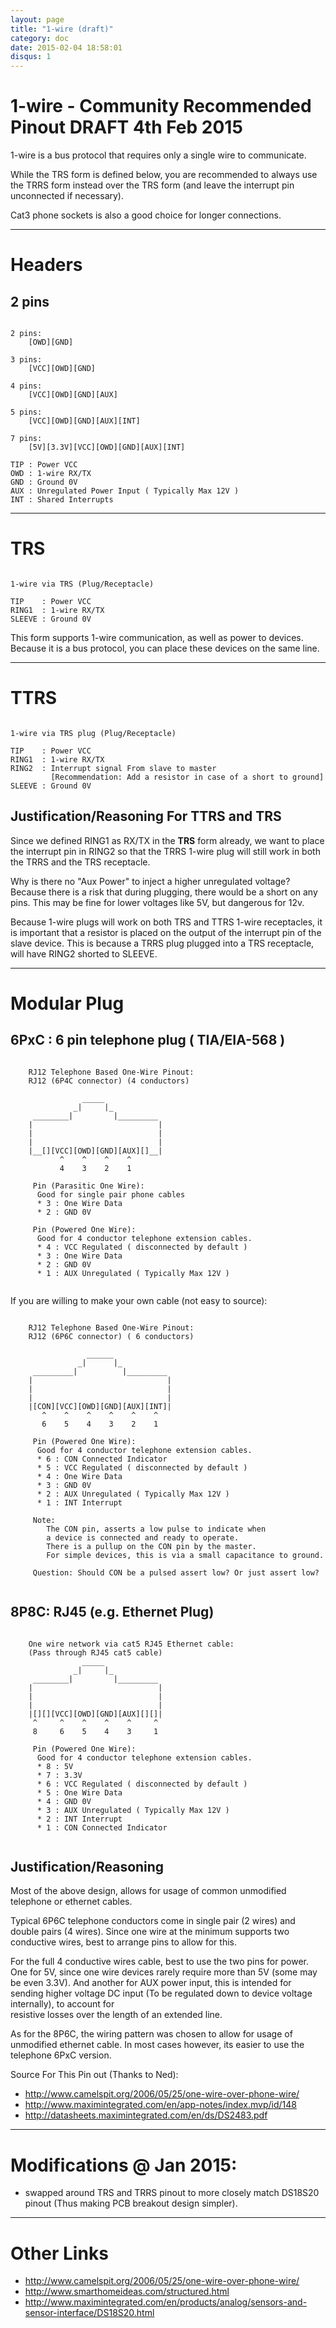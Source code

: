 ```yaml
---
layout: page
title: "1-wire (draft)"
category: doc
date: 2015-02-04 18:58:01
disqus: 1
---
```



# 1-wire - Community Recommended Pinout DRAFT 4th Feb 2015 

1-wire is a bus protocol that requires only a single wire to communicate.

While the TRS form is defined below, you are recommended to always use the TRRS form instead over the TRS form (and leave the interrupt pin unconnected if necessary).

Cat3 phone sockets is also a good choice for longer connections.

------------

# Headers

## 2 pins

```

2 pins:
	[OWD][GND]

3 pins:
	[VCC][OWD][GND]
	
4 pins:
	[VCC][OWD][GND][AUX]

5 pins:
	[VCC][OWD][GND][AUX][INT]
	
7 pins:
	[5V][3.3V][VCC][OWD][GND][AUX][INT]

TIP : Power VCC
OWD : 1-wire RX/TX
GND : Ground 0V
AUX : Unregulated Power Input ( Typically Max 12V )
INT : Shared Interrupts

```

-------------------

# TRS


```ascii-diagram

1-wire via TRS (Plug/Receptacle)

TIP    : Power VCC
RING1  : 1-wire RX/TX
SLEEVE : Ground 0V

```

This form supports 1-wire communication, as well as power to devices. Because it is a bus protocol, you can place these devices on the same line. 

--------------------------------

# TTRS

```ascii-diagram

1-wire via TRS plug (Plug/Receptacle)

TIP    : Power VCC
RING1  : 1-wire RX/TX
RING2  : Interrupt signal From slave to master
         [Recommendation: Add a resistor in case of a short to ground]
SLEEVE : Ground 0V

```

## Justification/Reasoning For TTRS and TRS

Since we defined RING1 as RX/TX in the **TRS** form already, we want to place the interrupt pin in RING2 so that the TRRS 1-wire plug will still work in both the TRRS and the TRS receptacle. 

Why is there no "Aux Power" to inject a higher unregulated voltage? Because there is a risk that during plugging, there would be a short on any pins. This may be fine for lower voltages like 5V, but dangerous for 12v.

Because 1-wire plugs will work on both TRS and TTRS 1-wire receptacles, it is important that a resistor is placed on the output of the interrupt pin of the slave device. 
This is because a TRRS plug plugged into a TRS receptacle, will have RING2 shorted to SLEEVE. 

---------------------------


# Modular Plug

## 6PxC : 6 pin telephone plug ( TIA/EIA-568 )



```ascii-diagram

	RJ12 Telephone Based One-Wire Pinout:
	RJ12 (6P4C connector) (4 conductors)
	
	            _____
	          _|     |_
	 ________|         |_________
	|                            |
	|                            |
	|                            |
	|__[][VCC][OWD][GND][AUX][]__|
	       ^    ^    ^    ^ 
	       4    3    2    1 

	 Pin (Parasitic One Wire):
	  Good for single pair phone cables
	  * 3 : One Wire Data
	  * 2 : GND 0V

	 Pin (Powered One Wire):
	  Good for 4 conductor telephone extension cables.
	  * 4 : VCC Regulated ( disconnected by default )
	  * 3 : One Wire Data
	  * 2 : GND 0V
	  * 1 : AUX Unregulated ( Typically Max 12V )
	  
```

If you are willing to make your own cable (not easy to source):

```ascii-diagram

	RJ12 Telephone Based One-Wire Pinout:
	RJ12 (6P6C connector) ( 6 conductors)
	
	             ______
	           _|      |_
	 _________|          |_________
	|                              |
	|                              |
	|                              |
	|[CON][VCC][OWD][GND][AUX][INT]|
	   ^    ^    ^    ^    ^    ^ 
	   6    5    4    3    2    1 

	 Pin (Powered One Wire):
	  Good for 4 conductor telephone extension cables.
	  * 6 : CON Connected Indicator
	  * 5 : VCC Regulated ( disconnected by default )
	  * 4 : One Wire Data
	  * 3 : GND 0V
	  * 2 : AUX Unregulated ( Typically Max 12V )
	  * 1 : INT Interrupt
	  
	 Note: 
		The CON pin, asserts a low pulse to indicate when 
		a device is connected and ready to operate.
		There is a pullup on the CON pin by the master. 
		For simple devices, this is via a small capacitance to ground.

	 Question: Should CON be a pulsed assert low? Or just assert low? 
	 
```


## 8P8C: RJ45 (e.g. Ethernet Plug)

```ascii-diagram

	One wire network via cat5 RJ45 Ethernet cable:
	(Pass through RJ45 cat5 cable)
	            _____
	          _|     |_
	 ________|         |_________
	|                            |
	|                            |
	|                            |
	|[][][VCC][OWD][GND][AUX][][]|
	 ^     ^    ^    ^    ^     ^
	 8     6    5    4    3     1

	 Pin (Powered One Wire):
	  Good for 4 conductor telephone extension cables.
	  * 8 : 5V
	  * 7 : 3.3V
	  * 6 : VCC Regulated ( disconnected by default )
	  * 5 : One Wire Data
	  * 4 : GND 0V
	  * 3 : AUX Unregulated ( Typically Max 12V )
	  * 2 : INT Interrupt
	  * 1 : CON Connected Indicator
	  
```

## Justification/Reasoning

Most of the above design, allows for usage of common unmodified telephone or ethernet cables.

Typical 6P6C telephone conductors come in single pair (2 wires) and double pairs (4 wires). 
Since one wire at the minimum supports two conductive wires, 
best to arrange pins to allow for this.

For the full 4 conductive wires cable, best to use the two pins for power. 
One for 5V, since one wire devices rarely require more than 5V (some may be even 3.3V). 
And another for AUX power input, this is intended for sending higher voltage DC input (To be regulated down to device voltage internally), to account for  
resistive losses over the length of an extended line. 

As for the 8P6C, the wiring pattern was chosen to allow for usage of unmodified ethernet cable. In most cases however, its easier to use the telephone 6PxC version.

Source For This Pin out (Thanks to Ned): 

* http://www.camelspit.org/2006/05/25/one-wire-over-phone-wire/
* http://www.maximintegrated.com/en/app-notes/index.mvp/id/148
* http://datasheets.maximintegrated.com/en/ds/DS2483.pdf

-----

# Modifications @ Jan 2015:

* swapped around TRS and TRRS pinout to more closely match DS18S20 pinout (Thus making PCB breakout design simpler).  

-----

# Other Links 

* http://www.camelspit.org/2006/05/25/one-wire-over-phone-wire/
* http://www.smarthomeideas.com/structured.html
* http://www.maximintegrated.com/en/products/analog/sensors-and-sensor-interface/DS18S20.html